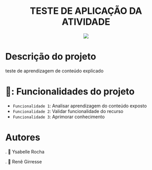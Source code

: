 <h1 align="center"> TESTE DE APLICAÇÃO DA ATIVIDADE </h1>


<p align="center">
<img loading="lazy" src="http://img.shields.io/static/v1?label=STATUS&message=EM%20DESENVOLVIMENTO&color=GREEN&style=for-the-badge"/>
</p>

# Descrição do projeto
teste de aprendizagem de conteúdo explicado

# 🎯: Funcionalidades do projeto

- `Funcionalidade 1`: Analisar aprendizagem do conteúdo exposto
- `Funcionalidade 2`: Validar funcionalidade do recurso
- `Funcionalidade 3`: Aprimorar conhecimento

# Autores

. 🚀 Ysabelle Rocha

. 🚀 Renê Girresse
